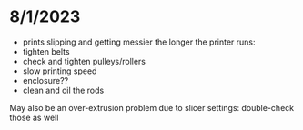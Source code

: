 # 8/1/2023

- prints slipping and getting messier the longer the printer runs:
- tighten belts
- check and tighten pulleys/rollers
- slow printing speed
- enclosure??
- clean and oil the rods

May also be an over-extrusion problem due to slicer settings: double-check those as well
